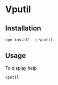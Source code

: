# Vputil

## Installation

```bash
npm install -g vputil
```

## Usage

To display help

```.bash
vputil
```
